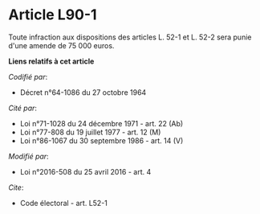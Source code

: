 # Article L90-1

Toute infraction aux dispositions        des articles L. 52-1 et L. 52-2 sera punie d'une amende de 75 000 euros.

**Liens relatifs à cet article**

_Codifié par_:

  - Décret n°64-1086 du 27 octobre 1964

_Cité par_:

  - Loi n°71-1028 du 24 décembre 1971 - art. 22 (Ab)
  - Loi n°77-808 du 19 juillet 1977 - art. 12 (M)
  - Loi n°86-1067 du 30 septembre 1986 - art. 14 (V)

_Modifié par_:

  - Loi n°2016-508 du 25 avril 2016 - art. 4

_Cite_:

  - Code électoral - art. L52-1
